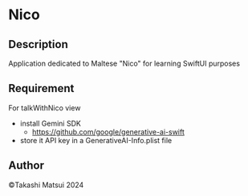 Nico
======

## Description
Application dedicated to Maltese "Nico" for learning SwiftUI purposes

## Requirement

For talkWithNico view
- install Gemini SDK
  - https://github.com/google/generative-ai-swift
- store it API key in a GenerativeAI-Info.plist file

## Author
©️Takashi Matsui 2024
